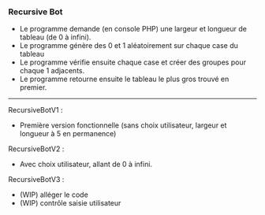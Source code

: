 ### Recursive Bot

- Le programme demande (en console PHP) une largeur et longueur de tableau (de 0 à infini).
- Le programme génère des 0 et 1 aléatoirement sur chaque case du tableau
- Le programme vérifie ensuite chaque case et créer des groupes pour chaque 1 adjacents.
- Le programme retourne ensuite le tableau le plus gros trouvé en premier.


<hr>
 RecursiveBotV1 : 

+ Première version fonctionnelle (sans choix utilisateur, largeur et longueur à 5 en permanence)

RecursiveBotV2 :

+ Avec choix utilisateur, allant de 0 à infini.

RecursiveBotV3 :

+ (WIP) alléger le code
+ (WIP) contrôle saisie utilisateur


